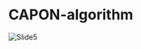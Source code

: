 # CAPON-algorithm
![Slide5](https://github.com/AlirezaSakhtemanian/CAPON-algorithm/assets/133151669/44b7011b-7b9c-47ef-a7a2-90d9ce40581f)

